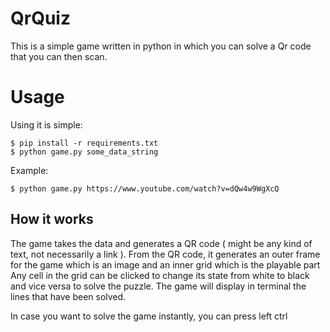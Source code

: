 # QrQuiz
This is a simple game written in python in which you can solve a Qr code that you can then scan.

# Usage
Using it is simple:

```console
$ pip install -r requirements.txt
$ python game.py some_data_string
```
Example:
```console
$ python game.py https://www.youtube.com/watch?v=dQw4w9WgXcQ
```

## How it works

The game takes the data and generates a QR code ( might be any kind of text, not necessarily a link ).
From the QR code, it generates an outer frame for the game which is an image and an inner grid which is the playable part
Any cell in the grid can be clicked to change its state from white to black and vice versa to solve the puzzle. 
The game will display in terminal the lines that have been solved. 

In case you want to solve the game instantly, you can press left ctrl

